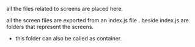 all the files related to screens are placed here.

all the screen files are exported from an index.js file .
beside index.js are folders that represent the screens.

- this folder can also be called as container.
